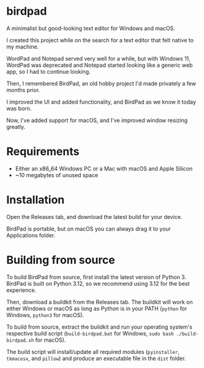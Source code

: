 # birdpad
A minimalist but good-looking text editor for Windows and macOS.

I created this project while on the search for a text editor that felt native to my machine.

WordPad and Notepad served very well for a while, but with Windows 11, WordPad was deprecated and Notepad started looking like a generic web app, so I had to continue looking.

Then, I remembered BirdPad, an old hobby project I'd made privately a few months prior.

I improved the UI and added functionality, and BirdPad as we know it today was born.

Now, I've added support for macOS, and I've improved window resizing greatly.

# Requirements
- Either an x86_64 Windows PC or a Mac with macOS and Apple Silicon
- ~10 megabytes of unused space

# Installation
Open the Releases tab, and download the latest build for your device.

BirdPad is portable, but on macOS you can always drag it to your Applications folder.

# Building from source
To build BirdPad from source, first install the latest version of Python 3. BirdPad is built on Python 3.12, so we recommend using 3.12 for the best experience.

Then, download a buildkit from the Releases tab. The buildkit will work on either Windows or macOS as long as Python is in your PATH (`python` for Windows, `python3` for macOS).

To build from source, extract the buildkit and run your operating system's respective build script (`build-birdpad.bat` for Windows, `sudo bash ./build-birdpad.sh` for macOS).

The build script will install/update all required modules (`pyinstaller`, `tkmacosx`, and `pillow`) and produce an executable file in the `dist` folder.

